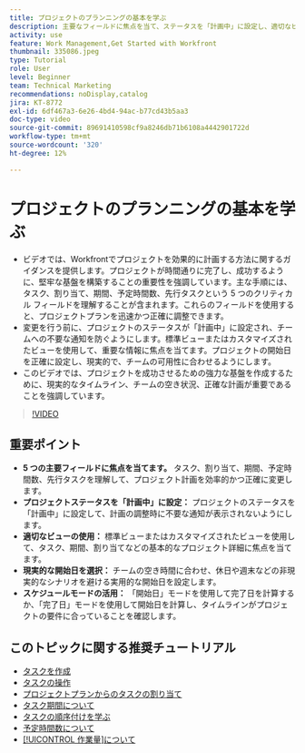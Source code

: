 ```yaml
---
title: プロジェクトのプランニングの基本を学ぶ
description: 主要なフィールドに焦点を当て、ステータスを「計画中」に設定し、適切なビューを使用し、現実的な開始日を選択し、正確なタイムラインを確保するためのスケジュールモードを活用することで、プロジェクト計画を効率化します。
activity: use
feature: Work Management,Get Started with Workfront
thumbnail: 335086.jpeg
type: Tutorial
role: User
level: Beginner
team: Technical Marketing
recommendations: noDisplay,catalog
jira: KT-8772
exl-id: 6df467a3-6e26-4bd4-94ac-b77cd43b5aa3
doc-type: video
source-git-commit: 89691410598cf9a8246db71b6108a4442901722d
workflow-type: tm+mt
source-wordcount: '320'
ht-degree: 12%

---
```


# プロジェクトのプランニングの基本を学ぶ

* ビデオでは、Workfrontでプロジェクトを効果的に計画する方法に関するガイダンスを提供します。&#x200B; プロジェクトが時間通りに完了し、成功するように、堅牢な基盤を構築することの重要性を強調しています。&#x200B; 主な手順には、タスク、割り当て、期間、予定時間数、先行タスクという 5 つのクリティカル フィールドを理解することが含まれます。&#x200B; これらのフィールドを使用すると、プロジェクトプランを迅速かつ正確に調整できます。&#x200B;
* 変更を行う前に、プロジェクトのステータスが「計画中」に設定され、チームへの不要な通知を防ぐようにします。&#x200B; 標準ビューまたはカスタマイズされたビューを使用して、重要な情報に焦点を当てます。&#x200B; プロジェクトの開始日を正確に設定し、現実的で、チームの可用性に合わせるようにします。
* このビデオでは、プロジェクトを成功させるための強力な基盤を作成するために、現実的なタイムライン、チームの空き状況、正確な計画が重要であることを強調しています。&#x200B;

>[!VIDEO](https://video.tv.adobe.com/v/335086/?quality=12&learn=on&enablevpops)

## 重要ポイント

* **5 つの主要フィールドに焦点を当てます。** タスク、割り当て、期間、予定時間数、先行タスクを理解して、プロジェクト計画を効率的かつ正確に変更します。&#x200B;
* **プロジェクトステータスを「計画中」に設定：** プロジェクトのステータスを「計画中」に設定して、計画の調整時に不要な通知が表示されないようにします。&#x200B;
* **適切なビューの使用：** 標準ビューまたはカスタマイズされたビューを使用して、タスク、期間、割り当てなどの基本的なプロジェクト詳細に焦点を当てます。&#x200B;
* **現実的な開始日を選択：** チームの空き時間に合わせ、休日や週末などの非現実的なシナリオを避ける実用的な開始日を設定します。&#x200B;
* **スケジュールモードの活用：** 「開始日」モードを使用して完了日を計算するか、「完了日」モードを使用して開始日を計算し、タイムラインがプロジェクトの要件に合っていることを確認します。&#x200B;



## このトピックに関する推奨チュートリアル

* [タスクを作成](/help/manage-work/tasks/how-to-create-tasks.md)
* [タスクの操作](/help/manage-work/tasks/work-with-tasks.md)
* [プロジェクトプランからのタスクの割り当て](/help/manage-work/tasks/assign-tasks-from-the-project-plan.md)
* [タスク期間について](/help/manage-work/tasks/understand-task-durations.md)
* [タスクの順序付けを学ぶ](/help/manage-work/tasks/learn-to-sequence-tasks.md)
* [予定時間数について](/help/manage-work/tasks/understand-planned-hours.md)
* [[!UICONTROL 作業量]について](/help/manage-work/tasks/understand-work-effort.md)
